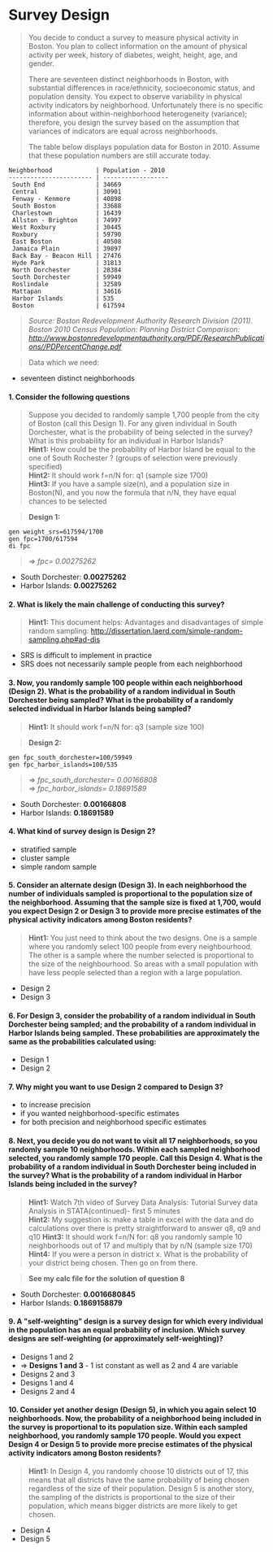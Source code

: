 # Survey Design #
> You decide to conduct a survey to measure physical activity in Boston. You plan to collect information on the amount of physical activity per week, history of diabetes, weight, height, age, and gender.  
>  
> There are seventeen distinct neighborhoods in Boston, with substantial differences in race/ethnicity, socioeconomic status, and population density. You expect to observe variability in physical activity indicators by neighborhood. Unfortunately there is no specific information about within-neighborhood heterogeneity (variance); therefore, you design the survey based on the assumption that variances of indicators are equal across neighborhoods.  
>  
>The table below displays population data for Boston in 2010. Assume that these population numbers are still accurate today.

	Neighborhood            | Population - 2010
	----------------------- | ------------------
	 South End              | 34669
	 Central                | 30901
	 Fenway - Kenmore       | 40898
	 South Boston           | 33688
	 Charlestown            | 16439
	 Allston - Brighton     | 74997
	 West Roxbury           | 30445
	 Roxbury                | 59790
	 East Boston            | 40508
	 Jamaica Plain          | 39897
	 Back Bay - Beacon Hill | 27476
	 Hyde Park              | 31813
	 North Dorchester       | 28384
	 South Dorchester       | 59949
	 Roslindale             | 32589
	 Mattapan               | 34616
	 Harbor Islands         | 535
	 Boston                 | 617594

> *Source: Boston Redevelopment Authority Research Division (2011). Boston 2010 Census Population: Planning District Comparison: http://www.bostonredevelopmentauthority.org/PDF/ResearchPublications//PDPercentChange.pdf*

> Data which we need:
* seventeen distinct neighborhoods


#### 1. Consider the following questions ####
> Suppose you decided to randomly sample 1,700 people from the city of Boston (call this Design 1). For any given individual in South Dorchester, what is the probability of being selected in the survey? What is this probability for an individual in Harbor Islands?  
> **Hint1:** How could be the probability of Harbor Island be equal to the one of South Rochester ? (groups of selection were previously specified)  
> **Hint2:** It should work f=n/N for: q1 (sample size 1700)  
> **Hint3:** If you have a sample size(n), and a population size in Boston(N), and you now the formula that n/N, they have equal chances to be selected

> **Design 1:**

	gen weight_srs=617594/1700  
	gen fpc=1700/617594  
	di fpc

> => *fpc= 0.00275262*

* South Dorchester: **0.00275262**
* Harbor Islands: **0.00275262**


#### 2. What is likely the main challenge of conducting this survey? ####
> **Hint1:** This document helps: Advantages and disadvantages of simple random sampling: http://dissertation.laerd.com/simple-random-sampling.php#ad-dis

* SRS is difficult to implement in practice 
* SRS does not necessarily sample people from each neighborhood 

#### 3. Now, you randomly sample 100 people within each neighborhood (Design 2). What is the probability of a random individual in South Dorchester being sampled? What is the probability of a randomly selected individual in Harbor Islands being sampled? ####
> **Hint1:** It should work f=n/N for: q3 (sample size 100)

> **Design 2:**

	gen fpc_south_dorchester=100/59949  
	gen fpc_harbor_islands=100/535  

> => *fpc_south_dorchester= 0.00166808*  
> => *fpc_harbor_islands= 0.18691589*  

* South Dorchester: **0.00166808**   
* Harbor Islands: **0.18691589**

#### 4. What kind of survey design is Design 2? ####
* stratified sample 
* cluster sample 
* simple random sample 

#### 5. Consider an alternate design (Design 3). In each neighborhood the number of individuals sampled is proportional to the population size of the neighborhood. Assuming that the sample size is fixed at 1,700, would you expect Design 2 or Design 3 to provide more precise estimates of the physical activity indicators among Boston residents? ####
> **Hint1:** You just need to think about the two designs. One is a sample where you randomly select 100 people from every neighbourhood. The other is a sample where the number selected is proportional to the size of the neighbourhood. So areas with a small population with have less people selected than a region with a large population.

* Design 2
* Design 3

#### 6. For Design 3, consider the probability of a random individual in South Dorchester being sampled; and the probability of a random individual in Harbor Islands being sampled. These probabilities are approximately the same as the probabilities calculated using: ####

* Design 1
* Design 2

#### 7. Why might you want to use Design 2 compared to Design 3? ####

* to increase precision 
* if you wanted neighborhood-specific estimates 
* for both precision and neighborhood specific estimates 

#### 8. Next, you decide you do not want to visit all 17 neighborhoods, so you randomly sample 10 neighborhoods. Within each sampled neighborhood selected, you randomly sample 170 people. Call this Design 4. What is the probability of a random individual in South Dorchester being included in the survey? What is the probability of a random individual in Harbor Islands being included in the survey? ####
> **Hint1:** Watch 7th video of Survey Data Analysis: Tutorial Survey data Analysis in STATA(continued)- first 5 minutes  
> **Hint2:** My suggestion is: make a table in excel with the data and do calculations over there is pretty straightforward to answer q8, q9 and q10
> **Hint3:** It should work f=n/N for: q8 you randomly sample 10 neighborhoods out of 17 and multiply that by n/N (sample size 170)
> **Hint4:** If you were a person in district x. What is the probability of your district being chosen. Then go on from there. 

> **See my calc file for the solution of question 8**

* South Dorchester: **0.0016680845**
* Harbor Islands: **0.1869158879**

#### 9. A "self-weighting" design is a survey design for which every individual in the population has an equal probability of inclusion. Which survey designs are self-weighting (or approximately self-weighting)? ####

* Designs 1 and 2 
* => **Designs 1 and 3** - 1 ist constant as well as 2 and 4 are variable 
* Designs 2 and 3 
* Designs 1 and 4 
* Designs 2 and 4 

#### 10. Consider yet another design (Design 5), in which you again select 10 neighborhoods. Now, the probability of a neighborhood being included in the survey is proportional to its population size. Within each sampled neighborhood, you randomly sample 170 people. Would you expect Design 4 or Design 5 to provide more precise estimates of the physical activity indicators among Boston residents? ####
> **Hint1:** In Design 4, you randomly choose 10 districts out of 17, this means that all districts have the same probability of being chosen regardless of the size of their population. Design 5 is another story, the sampling of the districts is proportional to the size of their population, which means bigger districts are more likely to get chosen. 

* Design 4
* Design 5 


